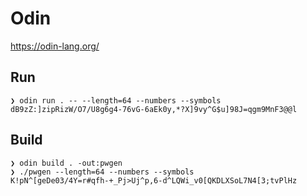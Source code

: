 # Odin

https://odin-lang.org/

## Run

```
❯ odin run . -- --length=64 --numbers --symbols
dB9zZ:]zipRizW/O7/U8g6g4-76vG-6aEk0y,*?X]9vy^G$u]98J=qgm9MnF3@@l
```

## Build

```
❯ odin build . -out:pwgen
❯ ./pwgen --length=64 --numbers --symbols
K!pN^[geDe03/4Y=r#qfh-+_Pj>Uj^p,6-d^LQWi_v0[QKDLXSoL7N4[3;tvPlHz
```
